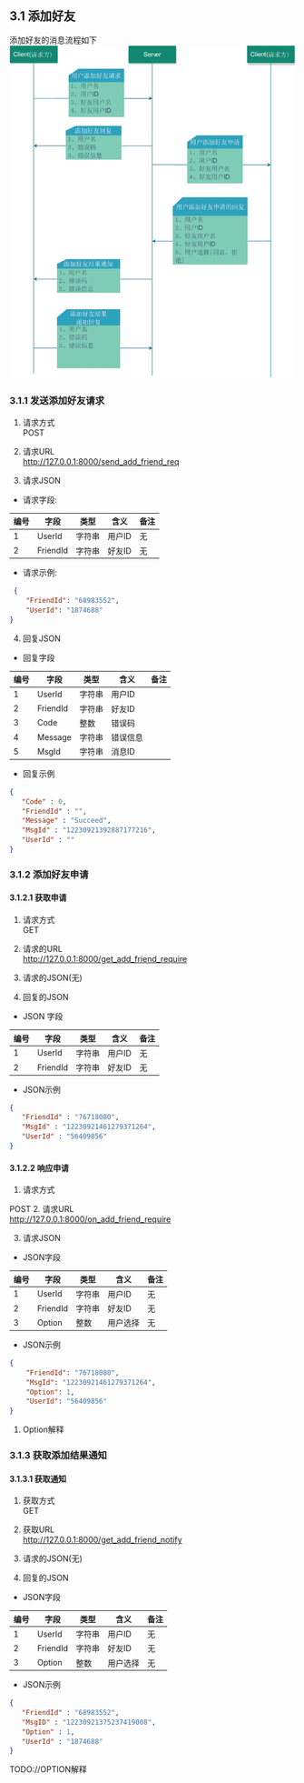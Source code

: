 ## 3.1 添加好友

添加好友的消息流程如下
![UserAddFriend](./image/UserAddFriend_Flow.jpg)




### 3.1.1 发送添加好友请求

1. 请求方式  
POST 
2. 请求URL   
http://127.0.0.1:8000/send_add_friend_req

3. 请求JSON   

* 请求字段:

| 编号 | 字段     | 类型   | 含义   | 备注 |
| ---- | -------- | ------ | ------ | ---- |
| 1    | UserId   | 字符串 | 用户ID | 无   |
| 2    | FriendId | 字符串 | 好友ID | 无   |

* 请求示例:

```json
 {
    "FriendId": "68983552", 
    "UserId": "1874688"
}
```

4. 回复JSON

* 回复字段
  
| 编号 | 字段     | 类型   | 含义     | 备注 |
| ---- | -------- | ------ | -------- | ---- |
| 1    | UserId   | 字符串 | 用户ID   |      |
| 2    | FriendId | 字符串 | 好友ID   |      |
| 3    | Code     | 整数   | 错误码   |      |
| 4    | Message  | 字符串 | 错误信息 |      |
| 5    | MsgId    | 字符串 | 消息ID   |      |




* 回复示例
```json
{
   "Code" : 0,
   "FriendId" : "",
   "Message" : "Succeed",
   "MsgId" : "12230921392887177216",
   "UserId" : ""
}
```


### 3.1.2 添加好友申请

#### 3.1.2.1 获取申请

1. 请求方式    
GET 
2. 请求的URL     
http://127.0.0.1:8000/get_add_friend_require

3. 请求的JSON(无) 
4. 回复的JSON   

* JSON 字段

| 编号 | 字段     | 类型   | 含义   | 备注 |
| ---- | -------- | ------ | ------ | ---- |
| 1    | UserId   | 字符串 | 用户ID | 无   |
| 2    | FriendId | 字符串 | 好友ID | 无   |

* JSON示例
```json
{
   "FriendId" : "76718080",
   "MsgId" : "12230921461279371264",
   "UserId" : "56409856"
}
```

#### 3.1.2.2 响应申请
1. 请求方式    

POST
2. 请求URL     
http://127.0.0.1:8000/on_add_friend_require

3. 请求JSON

* JSON字段

| 编号 | 字段     | 类型   | 含义     | 备注 |
| ---- | -------- | ------ | -------- | ---- |
| 1    | UserId   | 字符串 | 用户ID   | 无   |
| 2    | FriendId | 字符串 | 好友ID   | 无   |
| 3    | Option   | 整数   | 用户选择 | 无   |

  
* JSON示例
```json  
{
    "FriendId": "76718080",
    "MsgId": "12230921461279371264",
    "Option": 1, 
    "UserId": "56409856"
}
```

1. Option解释 

### 3.1.3 获取添加结果通知

#### 3.1.3.1 获取通知

1. 获取方式     
GET
2. 获取URL     
http://127.0.0.1:8000/get_add_friend_notify
3. 请求的JSON(无)
 
4. 回复的JSON
* JSON字段

| 编号 | 字段     | 类型   | 含义     | 备注 |
| ---- | -------- | ------ | -------- | ---- |
| 1    | UserId   | 字符串 | 用户ID   | 无   |
| 2    | FriendId | 字符串 | 好友ID   | 无   |
| 3    | Option   | 整数   | 用户选择 | 无   |

* JSON示例
```json
{
   "FriendId" : "68983552",
   "MsgID" : "12230921375237419008",
   "Option" : 1,
   "UserId" : "1874688"
}
```

TODO://OPTION解释